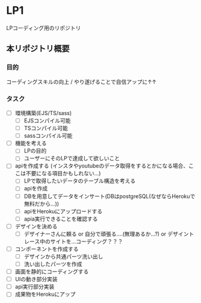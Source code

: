 # LP1
LPコーディング用のリポジトリ

## 本リポジトリ概要
### 目的
コーディングスキルの向上 / やり遂げることで自信アップに↑↑

### タスク 
- [ ] 環境構築(EJS/TS/sass)
  - [ ] EJSコンパイル可能
  - [ ] TSコンパイル可能
  - [ ] sassコンパイル可能
- [ ] 機能を考える
  - [ ] LPの目的
  - [ ] ユーザーにそのLPで達成して欲しいこと
- [ ] apiを作成する (インスタやyoutubeのデータ取得をするとかになる場合、ここは不要になる項目かもしれない...)
  - [ ] LPで取得したいデータのテーブル構造を考える
  - [ ] apiを作成
  - [ ] DBを用意してデータをインサート(DBはpostgreSQL(なぜならHerokuで無料だから...))
  - [ ] apiをHerokuにアップロードする
  - [ ] apia実行できることを確認する
- [ ] デザインを決める
  - [ ] デザイナーさんに頼る or 自分で頑張る....(無理あるか...?) or デザイントレース中のサイトを...コーディング？？？
- [ ] コンポーネントを作成する
  - [ ] デザインから共通パーツ洗い出し
  - [ ] 洗い出したパーツを作成
- [ ] 画面を静的にコーディングする
- [ ] UIの動き部分実装
- [ ] api実行部分実装
- [ ] 成果物をHerokuにアップ